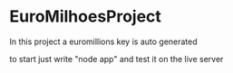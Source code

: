 # EuroMilhoesProject
In this project a euromillions key is auto generated

to start just write "node app" and test it on the live server
